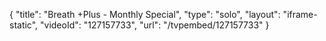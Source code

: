 {
    "title": "Breath +Plus - Monthly Special",
    "type": "solo",
    "layout": "iframe-static",
    "videoId": "127157733",
    "url": "\/tvpembed\/127157733"
}